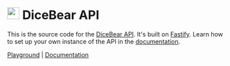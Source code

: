 <h1><img src="https://dicebear.com/logo-readme.svg" width="28" /> DiceBear API</h1>

This is the source code for the [DiceBear API](https://dicebear.com/how-to-use/http-api). It's built on [Fastify](https://fastify.io/).
Learn how to set up your own instance of the API in the [documentation](https://dicebear.com/guides/host-the-http-api-yourself).

[Playground](https://dicebear.com/playground/) |
[Documentation](https://dicebear.com/guides/host-the-http-api-yourself/)
